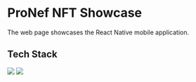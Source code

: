 
# ProNef NFT Showcase

The web page showcases the React Native mobile application.



## Tech Stack
<img src="https://cdn.jsdelivr.net/gh/devicons/devicon/icons/react/react-original.svg" />
<img src="https://cdn.jsdelivr.net/gh/devicons/devicon/icons/javascript/javascript-plain.svg" />

